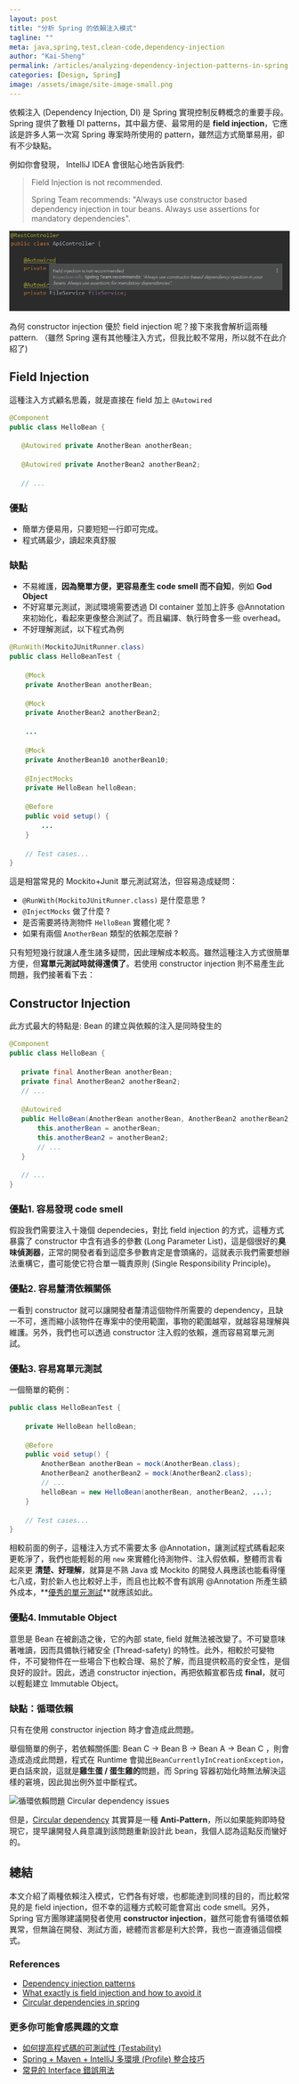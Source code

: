 ```yaml
---
layout: post
title: "分析 Spring 的依賴注入模式"
tagline: ""
meta: java,spring,test,clean-code,dependency-injection
author: "Kai-Sheng"
permalink: /articles/analyzing-dependency-injection-patterns-in-spring
categories: [Design, Spring]
image: /assets/image/site-image-small.png
---
```


依賴注入 (Dependency Injection, DI) 是 Spring 實現控制反轉概念的重要手段。Spring 提供了數種 DI patterns，其中最方便、最常用的是 **field injection**，它應該是許多人第一次寫 Spring 專案時所使用的 pattern，雖然這方式簡單易用，卻有不少缺點。
 

例如你會發現， IntelliJ IDEA 會很貼心地告訴我們:

> 
> Field Injection is not recommended.
> 
> Spring Team recommends: "Always use constructor based dependency injection in tour beans. Always use assertions for mandatory dependencies".
> 

![Field Injection is not recommended](/assets/image/spring-di.png?style=center)

為何 constructor injection 優於 field injection 呢？接下來我會解析這兩種 pattern. （雖然 Spring 還有其他種注入方式，但我比較不常用，所以就不在此介紹了)

## **Field Injection**

這種注入方式顧名思義，就是直接在 field 加上 `@Autowired`

```java
@Component
public class HelloBean {
  
   @Autowired private AnotherBean anotherBean;
  
   @Autowired private AnotherBean2 anotherBean2;
  
   // ...
```

### **優點**
- 簡單方便易用，只要短短一行即可完成。
- 程式碼最少，讀起來真舒服

### **缺點**
- 不易維護，**因為簡單方便，更容易產生 code smell 而不自知**，例如 **God Object**
- 不好寫單元測試，測試環境需要透過 DI container 並加上許多 @Annotation 來初始化，看起來更像整合測試了。而且編譯、執行時會多一些 overhead。
- 不好理解測試，以下程式為例

```java
@RunWith(MockitoJUnitRunner.class)
public class HelloBeanTest {

    @Mock
    private AnotherBean anotherBean;
    
    @Mock
    private AnotherBean2 anotherBean2;
    
    ...
    
    @Mock
    private AnotherBean10 anotherBean10;
    
    @InjectMocks
    private HelloBean helloBean;
    
    @Before
    public void setup() {
        ...
    }
    
    // Test cases...
}
```

這是相當常見的 Mockito+Junit 單元測試寫法，但容易造成疑問：

- `@RunWith(MockitoJUnitRunner.class)` 是什麼意思 ?
- `@InjectMocks` 做了什麼 ?
- 是否需要將待測物件 `HelloBean` 實體化呢 ?
- 如果有兩個 `AnotherBean` 類型的依賴怎麼辦 ?

只有短短幾行就讓人產生諸多疑問，因此理解成本較高。雖然這種注入方式很簡單方便，但**寫單元測試時就得還債了**。若使用 constructor injection 則不易產生此問題，我們接著看下去：

## **Constructor Injection**
此方式最大的特點是: Bean 的建立與依賴的注入是同時發生的

```java
@Component
public class HelloBean {
 
   private final AnotherBean anotherBean;
   private final AnotherBean2 anotherBean2;
   // ...
   
   @Autowired
   public HelloBean(AnotherBean anotherBean, AnotherBean2 anotherBean2, ...) {
       this.anotherBean = anotherBean;
       this.anotherBean2 = anotherBean2;
       // ...
   }
   
   // ...
}
```
### **優點1. 容易發現 code smell**
假設我們需要注入十幾個 dependecies，對比 field injection 的方式，這種方式暴露了 constructor 中含有過多的參數 (Long Parameter List)，這是個很好的**臭味偵測器**，正常的開發者看到這麼多參數肯定是會頭痛的，這就表示我們需要想辦法重構它，盡可能使它符合單一職責原則 (Single Responsibility Principle)。

### **優點2. 容易釐清依賴關係**
一看到 constructor 就可以讓開發者釐清這個物件所需要的 dependency，且缺一不可，進而縮小該物件在專案中的使用範圍，事物的範圍越窄，就越容易理解與維護。另外，我們也可以透過 constructor 注入假的依賴，進而容易寫單元測試。

### **優點3. 容易寫單元測試**

一個簡單的範例：

```java
public class HelloBeanTest {
    
    private HelloBean helloBean;
    
    @Before
    public void setup() {
        AnotherBean anotherBean = mock(AnotherBean.class);
        AnotherBean2 anotherBean2 = mock(AnotherBean2.class);
        // ...
        helloBean = new HelloBean(anotherBean, anotherBean2, ...);
    }
  
    // Test cases...
}
```

相較前面的例子，這種注入方式不需要太多 @Annotation，讓測試程式碼看起來更乾淨了，我們也能輕鬆的用 `new` 來實體化待測物件、注入假依賴，整體而言看起來更 **清楚、好理解**，就算是不熟 Java 或 Mockito 的開發人員應該也能看得懂七八成，對於新人也比較好上手，而且也比較不會有誤用 @Annotation 所產生額外成本，**[優秀的單元測試](/articles/good-unit-test)**就應該如此。

### **優點4. Immutable Object**
意思是 Bean 在被創造之後，它的內部 state, field 就無法被改變了。不可變意味著唯讀，因而具備執行緒安全 (Thread-safety) 的特性。此外，相較於可變物件，不可變物件在一些場合下也較合理、易於了解，而且提供較高的安全性，是個良好的設計。因此，透過 constructor injection，再把依賴宣都告成 **final**，就可以輕鬆建立 Immutable Object。


### **缺點：循環依賴**
只有在使用 constructor injection 時才會造成此問題。

舉個簡單的例子，若依賴關係圖: Bean C → Bean B → Bean A → Bean C ，則會造成造成此問題，程式在 Runtime 會拋出`BeanCurrentlyInCreationException`，更白話來說，這就是**雞生蛋 / 蛋生雞的**問題，而 Spring 容器初始化時無法解決這樣的窘境，因此拋出例外並中斷程式。

![循環依賴問題 Circular dependency issues](https://miro.medium.com/max/1044/1*vClDWHcM4nKPUz9uWksl-Q.png?style=center)

但是，[Circular dependency](https://en.wikipedia.org/wiki/Circular_dependency) 其實算是一種 **Anti-Pattern**，所以如果能夠即時發現它，提早讓開發人員意識到該問題重新設計此 bean，我個人認為這點反而蠻好的。

## **總結**
本文介紹了兩種依賴注入模式，它們各有好壞，也都能達到同樣的目的，而比較常見的是 field injection，但不幸的這種方式較可能會寫出 code smell。另外，Spring 官方團隊建議開發者使用 **constructor injection**，雖然可能會有循環依賴異常，但無論在開發、測試方面，總體而言都是利大於弊，我也一直遵循這個模式。

### **References**
- [Dependency injection patterns](https://kinbiko.com/java/dependency-injection-patterns/)  
- [What exactly is field injection and how to avoid it](https://stackoverflow.com/questions/39890849/what-exactly-is-field-injection-and-how-to-avoid-it/39891473)  
- [Circular dependencies in spring](https://www.baeldung.com/circular-dependencies-in-spring)

### **更多你可能會感興趣的文章**
- [如何提高程式碼的可測試性 (Testability)](/articles/testability)
- [Spring + Maven + IntelliJ 多環境 (Profile) 整合技巧](/articles/spring-profile-with-maven-package)
- [常見的 Interface 錯誤用法](/articles/anti-pattern-of-java-interface-impl-style)